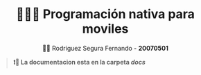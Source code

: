 <h1 align="center">
  👨‍💻🔧 Programación nativa para moviles
</h1>

<p align="center">
  👨‍💼 Rodriguez Segura Fernando - <b>20070501</b>
</p>

> **❗📄 La documentacion esta en la carpeta ***docs*****
